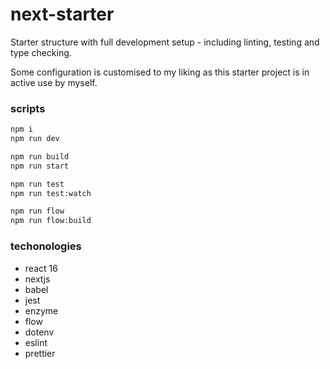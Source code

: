 
# next-starter

Starter structure with full development setup - including linting, testing and type checking.

Some configuration is customised to my liking as this starter project is in active use by myself.

### scripts

```bash
npm i
npm run dev

npm run build
npm run start

npm run test
npm run test:watch

npm run flow
npm run flow:build
```

### techonologies

- react 16
- nextjs
- babel
- jest
- enzyme
- flow
- dotenv
- eslint
- prettier
